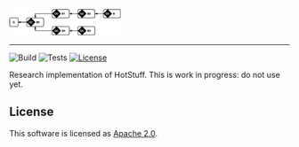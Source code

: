 <img width="200" src="./.assets/chain.png" alt="HotStuff Chain" />

---

![Build](https://github.com/asonnino/hotstuff/workflows/Build/badge.svg)
![Tests](https://github.com/asonnino/hotstuff/workflows/Tests/badge.svg)
[![License](https://img.shields.io/badge/License-Apache-green.svg)](LICENSE)

Research implementation of HotStuff. This is work in progress: do not use yet.

## License
This software is licensed as [Apache 2.0](LICENSE).
